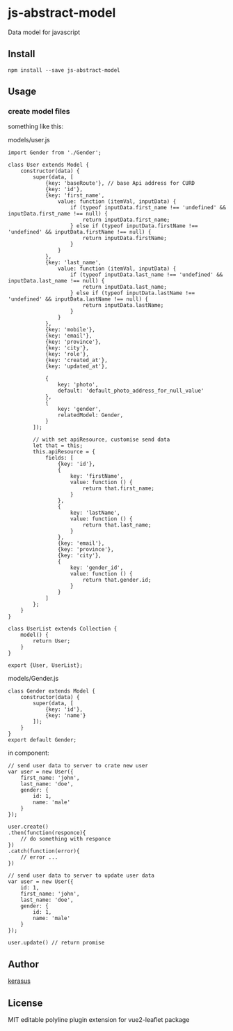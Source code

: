 # js-abstract-model

Data model for javascript

## Install

    npm install --save js-abstract-model

## Usage

### create model files

something like this:

models/user.js

    import Gender from './Gender';
    
    class User extends Model {
        constructor(data) {
            super(data, [
                {key: 'baseRoute'}, // base Api address for CURD
                {key: 'id'},
                {key: 'first_name',
                    value: function (itemVal, inputData) {
                        if (typeof inputData.first_name !== 'undefined' && inputData.first_name !== null) {
                            return inputData.first_name;
                        } else if (typeof inputData.firstName !== 'undefined' && inputData.firstName !== null) {
                            return inputData.firstName;
                        }
                    }
                },
                {key: 'last_name',
                    value: function (itemVal, inputData) {
                        if (typeof inputData.last_name !== 'undefined' && inputData.last_name !== null) {
                            return inputData.last_name;
                        } else if (typeof inputData.lastName !== 'undefined' && inputData.lastName !== null) {
                            return inputData.lastName;
                        }
                    }
                },
                {key: 'mobile'},
                {key: 'email'},
                {key: 'province'},
                {key: 'city'},
                {key: 'role'},
                {key: 'created_at'},
                {key: 'updated_at'},
    
                {
                    key: 'photo',
                    default: 'default_photo_address_for_null_value'
                },
                {
                    key: 'gender',
                    relatedModel: Gender,
                }
            ]);
    
            // with set apiResource, customise send data
            let that = this;
            this.apiResource = {
                fields: [
                    {key: 'id'},
                    {
                        key: 'firstName',
                        value: function () {
                            return that.first_name;
                        }
                    },
                    {
                        key: 'lastName',
                        value: function () {
                            return that.last_name;
                        }
                    },
                    {key: 'email'},
                    {key: 'province'},
                    {key: 'city'},
                    {
                        key: 'gender_id',
                        value: function () {
                            return that.gender.id;
                        }
                    }
                ]
            };
        }
    }
    
    class UserList extends Collection {
        model() {
            return User;
        }
    }
    
    export {User, UserList};
    
models/Gender.js
    
    class Gender extends Model {
        constructor(data) {
            super(data, [
                {key: 'id'},
                {key: 'name'}
            ]);
        }
    }
    export default Gender;

in component: 


    // send user data to server to crate new user
    var user = new User({
        first_name: 'john',
        last_name: 'doe',
        gender: {
            id: 1,
            name: 'male'
        }
    });
    
    user.create()
    .then(function(responce){
        // do something with responce
    })
    .catch(function(error){
        // error ...
    })
    
    // send user data to server to update user data
    var user = new User({
        id: 1,
        first_name: 'john',
        last_name: 'doe',
        gender: {
            id: 1,
            name: 'male'
        }
    });
    
    user.update() // return promise


## Author

[kerasus](https://github.com/kerasus/)


## License

MIT
editable polyline plugin extension for vue2-leaflet package
